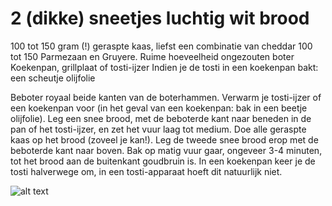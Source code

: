 # 2 (dikke) sneetjes luchtig wit brood

 100 tot 150 gram (!) geraspte kaas, liefst een combinatie van cheddar
 100 tot 150 Parmezaan en Gruyere.
Ruime hoeveelheid ongezouten boter
Koekenpan, grillplaat of tosti-ijzer
Indien je de tosti in een koekenpan bakt: een scheutje olijfolie

Beboter royaal beide kanten van de boterhammen.
Verwarm je tosti-ijzer of een koekenpan voor (in het geval van een koekenpan: bak in een beetje olijfolie).
Leg een snee brood, met de beboterde kant naar beneden in de pan of het tosti-ijzer, en zet het vuur laag tot medium. Doe alle geraspte kaas op het brood (zoveel je kan!). Leg de tweede snee brood erop met de beboterde kant naar boven.
Bak op matig vuur gaar, ongeveer 3-4 minuten, tot het brood aan de buitenkant goudbruin is. In een koekenpan keer je de tosti halverwege om, in een tosti-apparaat hoeft dit natuurlijk niet.

![alt text](https://www.culy.nl/wp-content/uploads/2014/10/Stock-Zo-maak-je-de-ultieme-kaastosti-uit-de-film-Chef.jpg)